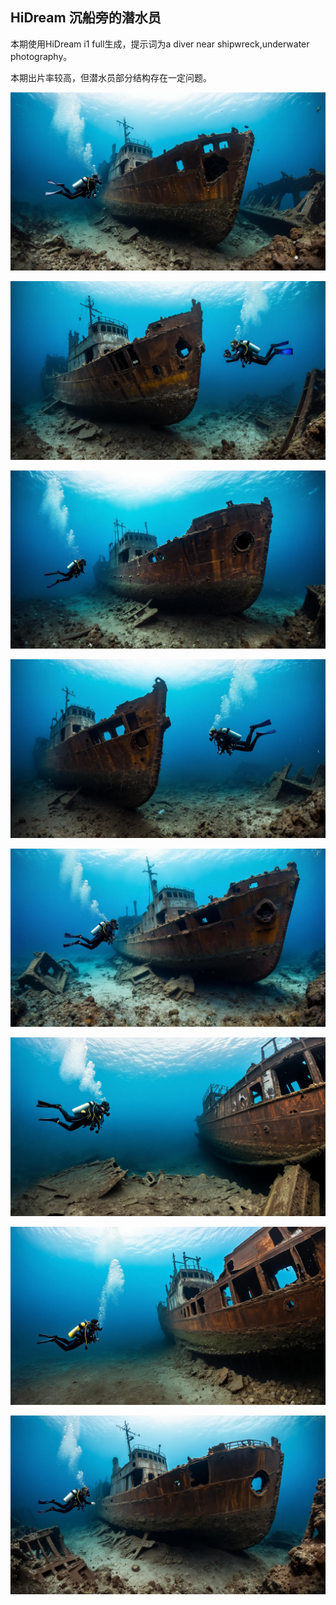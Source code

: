 ## HiDream 沉船旁的潜水员

本期使用HiDream i1 full生成，提示词为a diver near shipwreck,underwater photography。

本期出片率较高，但潜水员部分结构存在一定问题。

![ComfyUI_00011_.jpg](https://github.com/Willian7004/media-blog/blob/main/files/202505/2025051909/ComfyUI_00011_.jpg?raw=true)

![ComfyUI_00013_.jpg](https://github.com/Willian7004/media-blog/blob/main/files/202505/2025051909/ComfyUI_00013_.jpg?raw=true)

![ComfyUI_00014_.jpg](https://github.com/Willian7004/media-blog/blob/main/files/202505/2025051909/ComfyUI_00014_.jpg?raw=true)

![ComfyUI_00015_.jpg](https://github.com/Willian7004/media-blog/blob/main/files/202505/2025051909/ComfyUI_00015_.jpg?raw=true)

![ComfyUI_00016_.jpg](https://github.com/Willian7004/media-blog/blob/main/files/202505/2025051909/ComfyUI_00016_.jpg?raw=true)

![ComfyUI_00017_.jpg](https://github.com/Willian7004/media-blog/blob/main/files/202505/2025051909/ComfyUI_00017_.jpg?raw=true)

![ComfyUI_00019_.jpg](https://github.com/Willian7004/media-blog/blob/main/files/202505/2025051909/ComfyUI_00019_.jpg?raw=true)

![ComfyUI_00020_.jpg](https://github.com/Willian7004/media-blog/blob/main/files/202505/2025051909/ComfyUI_00020_.jpg?raw=true)